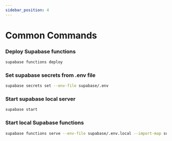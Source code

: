 ```yaml
---
sidebar_position: 4
---
```

# Common Commands

### Deploy Supabase functions

```bash
supabase functions deploy
```

### Set supabase secrets from .env file

```bash
supabase secrets set --env-file supabase/.env
```

### Start supabase local server

```bash
supabase start
```

### Start local Supabase functions

```bash
supabase functions serve --env-file supabase/.env.local --import-map supabase/functions/deno.json
```
